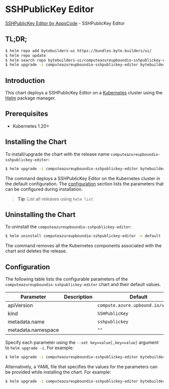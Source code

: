 # SSHPublicKey Editor

[SSHPublicKey Editor by AppsCode](https://byte.builders) - SSHPublicKey Editor

## TL;DR;

```bash
$ helm repo add bytebuilders-ui https://bundles.byte.builders/ui/
$ helm repo update
$ helm search repo bytebuilders-ui/computeazureupboundio-sshpublickey-editor --version=v0.4.18
$ helm upgrade -i computeazureupboundio-sshpublickey-editor bytebuilders-ui/computeazureupboundio-sshpublickey-editor -n default --create-namespace --version=v0.4.18
```

## Introduction

This chart deploys a SSHPublicKey Editor on a [Kubernetes](http://kubernetes.io) cluster using the [Helm](https://helm.sh) package manager.

## Prerequisites

- Kubernetes 1.20+

## Installing the Chart

To install/upgrade the chart with the release name `computeazureupboundio-sshpublickey-editor`:

```bash
$ helm upgrade -i computeazureupboundio-sshpublickey-editor bytebuilders-ui/computeazureupboundio-sshpublickey-editor -n default --create-namespace --version=v0.4.18
```

The command deploys a SSHPublicKey Editor on the Kubernetes cluster in the default configuration. The [configuration](#configuration) section lists the parameters that can be configured during installation.

> **Tip**: List all releases using `helm list`

## Uninstalling the Chart

To uninstall the `computeazureupboundio-sshpublickey-editor`:

```bash
$ helm uninstall computeazureupboundio-sshpublickey-editor -n default
```

The command removes all the Kubernetes components associated with the chart and deletes the release.

## Configuration

The following table lists the configurable parameters of the `computeazureupboundio-sshpublickey-editor` chart and their default values.

|     Parameter      | Description |                    Default                    |
|--------------------|-------------|-----------------------------------------------|
| apiVersion         |             | <code>compute.azure.upbound.io/v1beta1</code> |
| kind               |             | <code>SSHPublicKey</code>                     |
| metadata.name      |             | <code>sshpublickey</code>                     |
| metadata.namespace |             | <code>""</code>                               |


Specify each parameter using the `--set key=value[,key=value]` argument to `helm upgrade -i`. For example:

```bash
$ helm upgrade -i computeazureupboundio-sshpublickey-editor bytebuilders-ui/computeazureupboundio-sshpublickey-editor -n default --create-namespace --version=v0.4.18 --set apiVersion=compute.azure.upbound.io/v1beta1
```

Alternatively, a YAML file that specifies the values for the parameters can be provided while
installing the chart. For example:

```bash
$ helm upgrade -i computeazureupboundio-sshpublickey-editor bytebuilders-ui/computeazureupboundio-sshpublickey-editor -n default --create-namespace --version=v0.4.18 --values values.yaml
```
